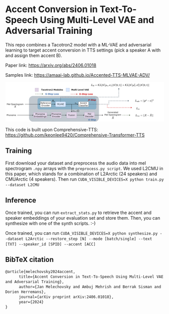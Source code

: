 # Accent Conversion in Text-To-Speech Using Multi-Level VAE and Adversarial Training
This repo combines a Tacotron2 model with a ML-VAE and adversarial learning to target accent conversion in TTS settings (pick a speaker A with and assign them accent B).

Paper link: https://arxiv.org/abs/2406.01018

Samples link: https://amaai-lab.github.io/Accented-TTS-MLVAE-ADV/

![alt text](https://github.com/AMAAI-Lab/Accented-TTS-MLVAE-ADV/blob/main/schematic.png)

This code is built upon Comprehensive-TTS: https://github.com/keonlee9420/Comprehensive-Transformer-TTS

## Training
First download your dataset and preprocess the audio data into mel spectrogram `.npy` arrays with the `preprocess.py script`. We used L2CMU in this paper, which stands for a combination of L2Arctic (24 speakers) and CMUArctic (4 speakers). Then run ``CUDA_VISIBLE_DEVICES=X python train.py --dataset L2CMU``

## Inference
Once trained, you can run `extract_stats.py` to retrieve the accent and speaker embeddings of your evaluation set and store them. Then, you can synthesize with one of the synth scripts. :-)

Once trained, you can run ``CUDA_VISIBLE_DEVICES=X python synthesize.py --dataset L2Arctic --restore_step [N] --mode [batch/single] --text [TXT] --speaker_id [SPID] --accent [ACC]``

## BibTeX citation
```
@article{melechovsky2024accent,
      title={Accent Conversion in Text-To-Speech Using Multi-Level VAE and Adversarial Training}, 
      author={Jan Melechovsky and Ambuj Mehrish and Berrak Sisman and Dorien Herremans},
      journal={arXiv preprint arXiv:2406.01018},
      year={2024}
}
```
